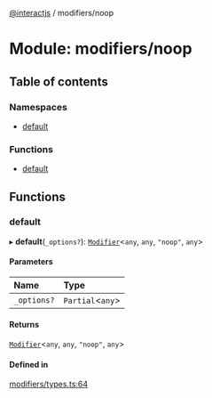[@interactjs](../README.md) / modifiers/noop

# Module: modifiers/noop

## Table of contents

### Namespaces

- [default](modifiers_noop.default.md)

### Functions

- [default](modifiers_noop.md#default)

## Functions

### default

▸ **default**(`_options?`): [`Modifier`](../interfaces/modifiers_types.Modifier.md)\<`any`, `any`, ``"noop"``, `any`\>

#### Parameters

| Name | Type |
| :------ | :------ |
| `_options?` | `Partial`\<`any`\> |

#### Returns

[`Modifier`](../interfaces/modifiers_types.Modifier.md)\<`any`, `any`, ``"noop"``, `any`\>

#### Defined in

[modifiers/types.ts:64](https://github.com/taye/interact.js/blob/24fdee86/packages/@interactjs/modifiers/types.ts#L64)
